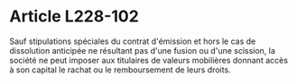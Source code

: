 # Article L228-102

Sauf stipulations spéciales du contrat d'émission et hors le cas de dissolution anticipée ne résultant pas d'une fusion ou d'une scission, la société ne peut imposer aux titulaires de valeurs mobilières donnant accès à son capital le rachat ou le remboursement de leurs droits.